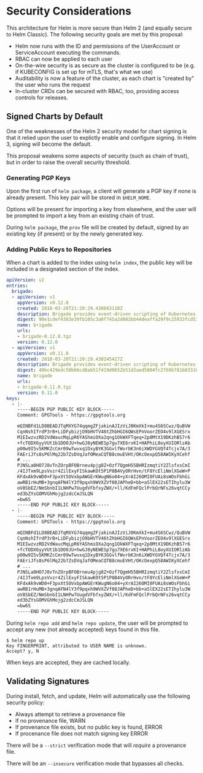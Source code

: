 # Security Considerations

This architecture for Helm is more secure than Helm 2 (and equally secure to
Helm Classic). The following security goals are met by this proposal:

- Helm now runs with the ID and permissions of the UserAccount or
  ServiceAccount executing the commands.
- RBAC can now be applied to each user
- On-the-wire security is as secure as the cluster is configured to be (e.g. if
  KUBECONFIG is set up for mTLS, that's what we use)
- Auditability is now a feature of the cluster, as each chart is "created by"
  the user who runs the request
- In-cluster CRDs can be secured with RBAC, too, providing access controls for
  releases.

## Signed Charts by Default

One of the weaknesses of the Helm 2 security model for chart signing is that
it relied upon the user to explictly enable and configure signing. In Helm 3,
signing will become the default.

This proposal weakens some aspects of security (such as chain of trust), but in
order to raise the overall security threshold.

### Generating PGP Keys

Upon the first run of `helm package`, a client will generate a PGP key if none
is already present. This key pair will be stored in `$HELM_HOME`.

Options will be present for importing a key from elsewhere, and the user will
be prompted to import a key from an existing chain of trust.

During `helm package`, the `prov` file will be created by default, signed by an
existing key (if present) or by the newly generated key.

### Adding Public Keys to Repositories

When a chart is added to the index using `helm index`, the public key will be
included in a designated section of the index.

```yaml
apiVersion: v2
entries:
  brigade:
  - apiVersion: v1
    appVersion: v0.12.0
    created: 2018-03-20T21:20:29.430663118Z
    description: Brigade provides event-driven scripting of Kubernetes pipelines.
    digest: 90e1cdef4303e39fb105c3a0f745a2d802bb44deaffa29f9c25933fcd53ab262
    name: brigade
    urls:
    - brigade-0.12.0.tgz
    version: 0.12.0
  - apiVersion: v1
    appVersion: v0.11.0
    created: 2018-03-20T21:20:29.430245427Z
    description: Brigade provides event-driven scripting of Kubernetes pipelines.
    digest: 40bc429edc50b66cd8ab51f419d0652b51d2aed5804fc2769b781b833168c582
    name: brigade
    urls:
    - brigade-0.11.0.tgz
    version: 0.11.0
keys:
  - |-
    -----BEGIN PGP PUBLIC KEY BLOCK-----
    Comment: GPGTools - https://gpgtools.org

    mQINBFd1LD8BEADJTqMXYG74qqmgZFjakinAJIzViJ0KmXkI+mu4S6SCwz/QuBVW
    CqnNshIfrdP3rB+LiDFybizjO9bHVTV46tZhbHGI6QWsEPnVoorZEO4v9lXGESrx
    M1EIwzvzRD2VdWaucMqLpR6YAShmiOXa2qng1OkWXFTqeq+2p8MtX19DKzhBS7r6
    +fcTODX6yyVUt1b1DO0JU+hwGJ8yNEWESp7gu7XE6rxKI+HAPhiL8oyXUIORlzAb
    p00w9I5v5KMKZcCmr09wTwvxq1DxyBYK3GGvlfWvrbK3n6iXWDYGVQf4Tcjx7A/3
    FAEriJfs8sP6lMq22b7ZsDVqJafOMeaCQTB8cmuEVHt/OKcOexpQ58AWIKyXCehf
    # ...
    PJNSLa0HO7J8vTnZOrpBFOBrneu4pjg8Z+Ozf7QgmH55BHRIzmqtiY2ZlsfxsCmI
    /4IJTxm9LpsVvzr4ZilExyFISkawKOt5P1P8B4VyORrHvn/tF8YcEliNmlXGeW+P
    KFdxAk9vWD0+F3pxXt5OVxbpAWGErKWugN6o04+yXrAI26OMI0FUAi8sWOsFbhGi
    awRB1rHuMB+3gnqAFN4lY3f9pqxh9WVXZVf08JAPheD+bb+aSlEX22sETIhylu3W
    oV8SbEZ/NmSbnbI1LNHPw7UugdVFbfxyZWX/+ll/KdFmFQclPrbQrNFs26vqtCCy
    ed3bZYsGOMVGhMojg2zdcCmJSLQN
    =bw6S
    -----END PGP PUBLIC KEY BLOCK-----
  - |-
    -----BEGIN PGP PUBLIC KEY BLOCK-----
    Comment: GPGTools - https://gpgtools.org

    mQINBFd1LD8BEADJTqMXYG74qqmgZFjakinAJIzViJ0KmXkI+mu4S6SCwz/QuBVW
    CqnNshIfrdP3rB+LiDFybizjO9bHVTV46tZhbHGI6QWsEPnVoorZEO4v9lXGESrx
    M1EIwzvzRD2VdWaucMqLpR6YAShmiOXa2qng1OkWXFTqeq+2p8MtX19DKzhBS7r6
    +fcTODX6yyVUt1b1DO0JU+hwGJ8yNEWESp7gu7XE6rxKI+HAPhiL8oyXUIORlzAb
    p00w9I5v5KMKZcCmr09wTwvxq1DxyBYK3GGvlfWvrbK3n6iXWDYGVQf4Tcjx7A/3
    FAEriJfs8sP6lMq22b7ZsDVqJafOMeaCQTB8cmuEVHt/OKcOexpQ58AWIKyXCehf
    # ...
    PJNSLa0HO7J8vTnZOrpBFOBrneu4pjg8Z+Ozf7QgmH55BHRIzmqtiY2ZlsfxsCmI
    /4IJTxm9LpsVvzr4ZilExyFISkawKOt5P1P8B4VyORrHvn/tF8YcEliNmlXGeW+P
    KFdxAk9vWD0+F3pxXt5OVxbpAWGErKWugN6o04+yXrAI26OMI0FUAi8sWOsFbhGi
    awRB1rHuMB+3gnqAFN4lY3f9pqxh9WVXZVf08JAPheD+bb+aSlEX22sETIhylu3W
    oV8SbEZ/NmSbnbI1LNHPw7UugdVFbfxyZWX/+ll/KdFmFQclPrbQrNFs26vqtCCy
    ed3bZYsGOMVGhMojg2zdcCmJSLQN
    =bw6S
    -----END PGP PUBLIC KEY BLOCK-----
```

During `helm repo add` and `helm repo update`, the user will be prompted to accept
any new (not already accepted) keys found in this file.

```
$ helm repo up
Key FINGERPRINT, attributed to USER NAME is unknown.
Accept? y, N
```

When keys are accepted, they are cached locally.

## Validating Signatures

During install, fetch, and update, Helm will automatically use the following security
policy:

- Always attempt to retrieve a provenance file
- If no provenance file, WARN
- If provenance file exists, but no public key is found, ERROR
- If procenance file does not match signing key ERROR

There will be a `--strict` verification mode that will _require_ a provenance file.

There will be an `--insecure` verification mode that bypasses all checks.

